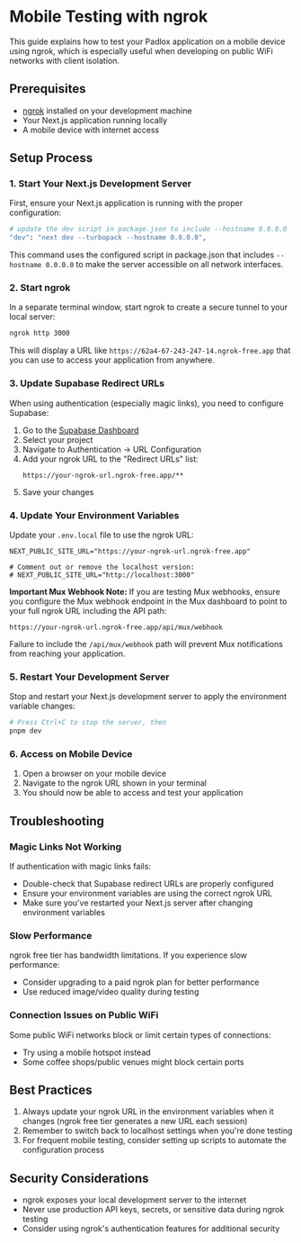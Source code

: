 # Mobile Testing with ngrok

This guide explains how to test your Padlox application on a mobile device using ngrok, which is especially useful when developing on public WiFi networks with client isolation.

## Prerequisites

- [ngrok](https://ngrok.com/) installed on your development machine
- Your Next.js application running locally
- A mobile device with internet access

## Setup Process

### 1. Start Your Next.js Development Server

First, ensure your Next.js application is running with the proper configuration:

```bash
# update the dev script in package.json to include --hostname 0.0.0.0
"dev": "next dev --turbopack --hostname 0.0.0.0",
```

This command uses the configured script in package.json that includes `--hostname 0.0.0.0` to make the server accessible on all network interfaces.

### 2. Start ngrok

In a separate terminal window, start ngrok to create a secure tunnel to your local server:

```bash
ngrok http 3000
```

This will display a URL like `https://62a4-67-243-247-14.ngrok-free.app` that you can use to access your application from anywhere.

### 3. Update Supabase Redirect URLs

When using authentication (especially magic links), you need to configure Supabase:

1. Go to the [Supabase Dashboard](https://app.supabase.com/)
2. Select your project
3. Navigate to Authentication → URL Configuration
4. Add your ngrok URL to the "Redirect URLs" list:
   ```
   https://your-ngrok-url.ngrok-free.app/**
   ```
5. Save your changes

### 4. Update Your Environment Variables

Update your `.env.local` file to use the ngrok URL:

```
NEXT_PUBLIC_SITE_URL="https://your-ngrok-url.ngrok-free.app"

# Comment out or remove the localhost version:
# NEXT_PUBLIC_SITE_URL="http://localhost:3000"
```

**Important Mux Webhook Note:**
If you are testing Mux webhooks, ensure you configure the Mux webhook endpoint in the Mux dashboard to point to your full ngrok URL including the API path:

```
https://your-ngrok-url.ngrok-free.app/api/mux/webhook
```

Failure to include the `/api/mux/webhook` path will prevent Mux notifications from reaching your application.

### 5. Restart Your Development Server

Stop and restart your Next.js development server to apply the environment variable changes:

```bash
# Press Ctrl+C to stop the server, then
pnpm dev
```

### 6. Access on Mobile Device

1. Open a browser on your mobile device
2. Navigate to the ngrok URL shown in your terminal
3. You should now be able to access and test your application

## Troubleshooting

### Magic Links Not Working

If authentication with magic links fails:
- Double-check that Supabase redirect URLs are properly configured
- Ensure your environment variables are using the correct ngrok URL
- Make sure you've restarted your Next.js server after changing environment variables

### Slow Performance

ngrok free tier has bandwidth limitations. If you experience slow performance:
- Consider upgrading to a paid ngrok plan for better performance
- Use reduced image/video quality during testing

### Connection Issues on Public WiFi

Some public WiFi networks block or limit certain types of connections:
- Try using a mobile hotspot instead
- Some coffee shops/public venues might block certain ports

## Best Practices

1. Always update your ngrok URL in the environment variables when it changes (ngrok free tier generates a new URL each session)
2. Remember to switch back to localhost settings when you're done testing
3. For frequent mobile testing, consider setting up scripts to automate the configuration process

## Security Considerations

- ngrok exposes your local development server to the internet
- Never use production API keys, secrets, or sensitive data during ngrok testing
- Consider using ngrok's authentication features for additional security 